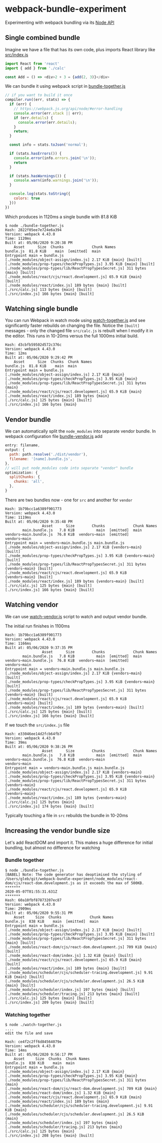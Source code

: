 # webpack-bundle-experiment

Experimenting with webpack bundling via its [Node API](https://webpack.js.org/api/node/)

## Single combined bundle

Imagine we have a file that has its own code, plus imports React library like [src/index.js](src/index.js)

```js
import React from 'react'
import { add } from './calc'

const Add = () => <div>2 + 3 = {add(2, 3)}</div>
```

We can bundle it using webpack script in [bundle-together.js](bundle-together.js)

```js
// if you want to build it once
compiler.run((err, stats) => {
  if (err) {
    // https://webpack.js.org/api/node/#error-handling
    console.error(err.stack || err);
    if (err.details) {
      console.error(err.details);
    }
    return;
  }

  const info = stats.toJson('normal');

  if (stats.hasErrors()) {
    console.error(info.errors.join('\n'));
    return
  }

  if (stats.hasWarnings()) {
    console.warn(info.warnings.join('\n'));
  }

  console.log(stats.toString({
    colors: true
  }))
})
```

Which produces in 1120ms a single bundle with 81.8 KiB

```
$ node ./bundle-together.js
Hash: 2822f05ee7e724e6a394
Version: webpack 4.43.0
Time: 1120ms
Built at: 05/06/2020 9:20:38 PM
    Asset      Size  Chunks             Chunk Names
bundle.js  81.8 KiB    main  [emitted]  main
Entrypoint main = bundle.js
[./node_modules/object-assign/index.js] 2.17 KiB {main} [built]
[./node_modules/prop-types/checkPropTypes.js] 3.95 KiB {main} [built]
[./node_modules/prop-types/lib/ReactPropTypesSecret.js] 311 bytes {main} [built]
[./node_modules/react/cjs/react.development.js] 65.9 KiB {main} [built]
[./node_modules/react/index.js] 189 bytes {main} [built]
[./src/calc.js] 113 bytes {main} [built]
[./src/index.js] 166 bytes {main} [built]
```

## Watching single bundle

You can run Webpack in watch mode using [watch-together.js](watch-together.js) and see significantly faster rebuilds on changing the file. Notice the `[built]` messages - only the changed file `src/calc.js` is rebuilt when I modify it in the editor. This runs in 10-20ms versus the full 1000ms initial build.

```
Hash: d3cbfb59502d572c376c
Version: webpack 4.43.0
Time: 12ms
Built at: 05/06/2020 9:29:42 PM
    Asset      Size  Chunks  Chunk Names
bundle.js  81.8 KiB    main  main
Entrypoint main = bundle.js
[./node_modules/object-assign/index.js] 2.17 KiB {main}
[./node_modules/prop-types/checkPropTypes.js] 3.95 KiB {main}
[./node_modules/prop-types/lib/ReactPropTypesSecret.js] 311 bytes {main}
[./node_modules/react/cjs/react.development.js] 65.9 KiB {main}
[./node_modules/react/index.js] 189 bytes {main}
[./src/calc.js] 125 bytes {main} [built]
[./src/index.js] 166 bytes {main}
```

## Vendor bundle

We can automatically split the `node_modules` into separate vendor bundle. In webpack configuration file [bundle-vendor.js](bundle-vendor.js) add

```js
entry: filename,
output: {
  path: path.resolve('./dist/vendor'),
  filename: '[name].bundle.js',
},
// will put node_modules code into separate "vendor" bundle
optimization: {
  splitChunks: {
    chunks: 'all',
  },
}
```

There are two bundles now - one for `src` and another for `vendor`

```
Hash: 1b79bcc1a6389f901773
Version: webpack 4.43.0
Time: 1119ms
Built at: 05/06/2020 9:35:48 PM
                 Asset      Size        Chunks             Chunk Names
        main.bundle.js   7.8 KiB          main  [emitted]  main
vendors~main.bundle.js  76.8 KiB  vendors~main  [emitted]  vendors~main
Entrypoint main = vendors~main.bundle.js main.bundle.js
[./node_modules/object-assign/index.js] 2.17 KiB {vendors~main} [built]
[./node_modules/prop-types/checkPropTypes.js] 3.95 KiB {vendors~main} [built]
[./node_modules/prop-types/lib/ReactPropTypesSecret.js] 311 bytes {vendors~main} [built]
[./node_modules/react/cjs/react.development.js] 65.9 KiB {vendors~main} [built]
[./node_modules/react/index.js] 189 bytes {vendors~main} [built]
[./src/calc.js] 125 bytes {main} [built]
[./src/index.js] 166 bytes {main} [built]
```

## Watching vendor

We can use [watch-vendor.js](watch-vendor.js) script to watch and output vendor bundle.

The initial run finishes in 1100ms

```
Hash: 1b79bcc1a6389f901773
Version: webpack 4.43.0
Time: 1166ms
Built at: 05/06/2020 9:37:35 PM
                 Asset      Size        Chunks             Chunk Names
        main.bundle.js   7.8 KiB          main  [emitted]  main
vendors~main.bundle.js  76.8 KiB  vendors~main  [emitted]  vendors~main
Entrypoint main = vendors~main.bundle.js main.bundle.js
[./node_modules/object-assign/index.js] 2.17 KiB {vendors~main} [built]
[./node_modules/prop-types/checkPropTypes.js] 3.95 KiB {vendors~main} [built]
[./node_modules/prop-types/lib/ReactPropTypesSecret.js] 311 bytes {vendors~main} [built]
[./node_modules/react/cjs/react.development.js] 65.9 KiB {vendors~main} [built]
[./node_modules/react/index.js] 189 bytes {vendors~main} [built]
[./src/calc.js] 125 bytes {main} [built]
[./src/index.js] 166 bytes {main} [built]
```

If we touch the `src/index.js` file

```
Hash: e33046ee14d2fcb64fb7
Version: webpack 4.43.0
Time: 39ms
Built at: 05/06/2020 9:38:26 PM
                 Asset      Size        Chunks             Chunk Names
        main.bundle.js   7.8 KiB          main  [emitted]  main
vendors~main.bundle.js  76.8 KiB  vendors~main             vendors~main
Entrypoint main = vendors~main.bundle.js main.bundle.js
[./node_modules/object-assign/index.js] 2.17 KiB {vendors~main}
[./node_modules/prop-types/checkPropTypes.js] 3.95 KiB {vendors~main}
[./node_modules/prop-types/lib/ReactPropTypesSecret.js] 311 bytes {vendors~main}
[./node_modules/react/cjs/react.development.js] 65.9 KiB {vendors~main}
[./node_modules/react/index.js] 189 bytes {vendors~main}
[./src/calc.js] 125 bytes {main}
[./src/index.js] 174 bytes {main} [built]
```
Typically touching a file in `src` rebuilds the bundle in 10-20ms

## Increasing the vendor bundle size

Let's add ReactDOM and import it. This makes a huge difference for initial bundling, but almost no difference for watching

### Bundle together

```
$ node ./bundle-together.js
[BABEL] Note: The code generator has deoptimised the styling of /Users/gleb/git/webpack-bundle-experiment/node_modules/react-dom/cjs/react-dom.development.js as it exceeds the max of 500KB.
*******
2020-05-07T01:55:31.631Z
*******
Hash: 60a10fbf87873207ec87
Version: webpack 4.43.0
Time: 2909ms
Built at: 05/06/2020 9:55:31 PM
    Asset     Size  Chunks             Chunk Names
bundle.js  838 KiB    main  [emitted]  main
Entrypoint main = bundle.js
[./node_modules/object-assign/index.js] 2.17 KiB {main} [built]
[./node_modules/prop-types/checkPropTypes.js] 3.95 KiB {main} [built]
[./node_modules/prop-types/lib/ReactPropTypesSecret.js] 311 bytes {main} [built]
[./node_modules/react-dom/cjs/react-dom.development.js] 709 KiB {main} [built]
[./node_modules/react-dom/index.js] 1.32 KiB {main} [built]
[./node_modules/react/cjs/react.development.js] 65.9 KiB {main} [built]
[./node_modules/react/index.js] 189 bytes {main} [built]
[./node_modules/scheduler/cjs/scheduler-tracing.development.js] 9.91 KiB {main} [built]
[./node_modules/scheduler/cjs/scheduler.development.js] 26.5 KiB {main} [built]
[./node_modules/scheduler/index.js] 197 bytes {main} [built]
[./node_modules/scheduler/tracing.js] 213 bytes {main} [built]
[./src/calc.js] 125 bytes {main} [built]
[./src/index.js] 209 bytes {main} [built]
```

### Watching together

```
$ node ./watch-together.js
....
edit the file and save

Hash: ce4f2c2ff6d84564079e
Version: webpack 4.43.0
Time: 14ms
Built at: 05/06/2020 9:56:17 PM
    Asset     Size  Chunks  Chunk Names
bundle.js  838 KiB    main  main
Entrypoint main = bundle.js
[./node_modules/object-assign/index.js] 2.17 KiB {main}
[./node_modules/prop-types/checkPropTypes.js] 3.95 KiB {main}
[./node_modules/prop-types/lib/ReactPropTypesSecret.js] 311 bytes {main}
[./node_modules/react-dom/cjs/react-dom.development.js] 709 KiB {main}
[./node_modules/react-dom/index.js] 1.32 KiB {main}
[./node_modules/react/cjs/react.development.js] 65.9 KiB {main}
[./node_modules/react/index.js] 189 bytes {main}
[./node_modules/scheduler/cjs/scheduler-tracing.development.js] 9.91 KiB {main}
[./node_modules/scheduler/cjs/scheduler.development.js] 26.5 KiB {main}
[./node_modules/scheduler/index.js] 197 bytes {main}
[./node_modules/scheduler/tracing.js] 213 bytes {main}
[./src/calc.js] 125 bytes {main}
[./src/index.js] 208 bytes {main} [built]
```
